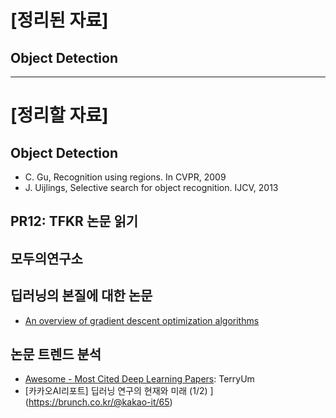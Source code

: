 # [정리된 자료] 
## Object Detection 



---
# [정리할 자료] 

## Object Detection 

- C. Gu,  Recognition using regions. In CVPR, 2009
- J. Uijlings, Selective search for object recognition. IJCV, 2013


## PR12: TFKR 논문 읽기


## 모두의연구소 



## 딥러닝의 본질에 대한 논문

- [An overview of gradient descent optimization algorithms](https://arxiv.org/abs/1609.04747)


## 논문 트렌드 분석

- [Awesome - Most Cited Deep Learning Papers](https://github.com/terryum/awesome-deep-learning-papers): TerryUm
- [카카오AI리포트] 딥러닝 연구의 현재와 미래 (1/2) ](https://brunch.co.kr/@kakao-it/65)
